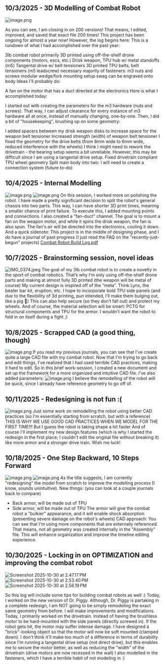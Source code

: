 <!--
  ===================    !!READ THIS NOTICE!!   ====================
  DO NOT edit this file manually. Your changes WILL BE OVERWRITTEN!
  This journal is auto generated and updated by Hack Club Blueprint.
  To edit this file, please edit your journal entries on Blueprint.
  ==================================================================
-->

## 10/3/2025 - 3D Modelling of Combat Robot  

![image.png](https://blueprint.hackclub.com/user-attachments/blobs/redirect/eyJfcmFpbHMiOnsiZGF0YSI6MjIyLCJwdXIiOiJibG9iX2lkIn19--8ace46abe6ad624c14cd22ce3abe06a8f764b45d/image.png)

As you can see, I am closing in on 200 versions! That means, I edited, improved, and saved that exact file 200 times! This project has been ongoing for almost a year now! However, the log begins here: This is a rundown of what I had accomplished over the past year:

3lb combat robot
primarily 3D printed
using off-the-shelf drone components (motors, escs, etc.)
Drisk weapon, TPU hub w/ metal standoffs (m5)
Tangental drive w/ belt tensioners
3D printed TPU belts, belt tensioners (m5 leadscrew) necessary
majority of fasteners: m3 nuts and screws
modular wedge/fork mounting setup
swag can be engraved onto body
Ideas I'll probably do:

A fan on the motor that has a duct directed at the electronics
Here is what I accomplished today:

I started out with creating the parameters for the m3 hardware (nuts and screws). That way, I can adjust clearance for every instance of m3 hardware all at once, instead of manually changing, one-by-one. Then, I did a bit of "housekeeping", brushing up on some geometry:

I added spacers between my drisk weapon disks to increase space for the weapon belt tensioner
Increased strength (width) of weapon belt tensioner
I fixed the geometry for the drive belts (from 8mm wide to 6mm wide, reduced interference with the wheels)
I think I might need to rework the drivetrain - the bearing setup seems a bit unreliable. However, this may be difficult since I am using a tangental drive setup.
Fixed drivetrain compliant TPU wheel geometry
Split main body into two: I will need to create a connection system (future to-do)  

## 10/4/2025 - Internal Modelling  

![image.png](https://blueprint.hackclub.com/user-attachments/blobs/redirect/eyJfcmFpbHMiOnsiZGF0YSI6NDM4LCJwdXIiOiJibG9iX2lkIn19--d197cae0a66cdf95273252b964ed4755df7711a9/image.png)
![image.png](https://blueprint.hackclub.com/user-attachments/blobs/redirect/eyJfcmFpbHMiOnsiZGF0YSI6NDM5LCJwdXIiOiJibG9iX2lkIn19--96f28b1dd84b6b70dd500af2ca660095e1b1715d/image.png)
On this session, I worked more on polishing the robot. I have made a pretty significant decision to split the robot's general chassis into two parts. This way, I can have shorter 3D print times, meaning s smaller chance of print failure. To execute this, I added mounting points and connections. I also created a "fan-duct" channel. The goal is to mount a fan on the weapon motor, and while it spins the drisk weapon, the fan is also spun. The fan's air will be directed into the electronics, cooling it down.
And a quick sidenote: This project is in the middle of designing phase, and I do have a journal of past progress (I just read the FAQ on the "recently-just-begun" projects)
[Combat Robot Build Log.pdf](/user-attachments/blobs/redirect/eyJfcmFpbHMiOnsiZGF0YSI6NDQ0LCJwdXIiOiJibG9iX2lkIn19--b837580d523a3a35e598b3ee9b0b7a761dd57b07/Combat%20Robot%20Build%20Log.pdf)
  

## 10/7/2025 - Brainstorming session, novel ideas  

![IMG_0374.jpeg](https://blueprint.hackclub.com/user-attachments/blobs/proxy/eyJfcmFpbHMiOnsiZGF0YSI6OTg4LCJwdXIiOiJibG9iX2lkIn19--964f6f8e281f14a4a5f8b2ed2d44f0e82c0dcc24/IMG_0374.jpeg)
The goal of my 3lb combat robot is to create a novelty in the sport of combat robotics. That’s why I’m only using off-the-shelf drone parts and making at almost fully 3D printed (the weapon will be metal of course)
My current design is inspired off of the “meta”. Think Lynx, the beater bar kit, eruption, etc.
I hope to incorporate bold TPU side panels (and due to the flexibility of 3d printing, pun intended, I’ll make them bulging out, like a pig 🐷)
This can also help secure (so they don’t fall out) and protect my wheels.
And of course, the material selection will be smart: PCTG for structural components and TPU for the armor. I wouldn’t want the robot to fold in on itself during a fight ;)  

## 10/8/2025 - Scrapped CAD (a good thing, though)  

![image.png](https://blueprint.hackclub.com/user-attachments/blobs/proxy/eyJfcmFpbHMiOnsiZGF0YSI6MTE0MSwicHVyIjoiYmxvYl9pZCJ9fQ==--425ca4f1748692f86a71c43b85317c8a052c3f20/image.png)
If you read my previous journals, you can see that I've create quite a large CAD file with my combat robot. Now that I'm trying to go back and edit things, I've realized that I had used terrible CAD practices, making it hard to edit.
So in this brief work-session, I created a new document and set up the framework for a more organized and intuitive CAD file.
I've also added parameters:
![image.png](https://blueprint.hackclub.com/user-attachments/blobs/proxy/eyJfcmFpbHMiOnsiZGF0YSI6MTE0MiwicHVyIjoiYmxvYl9pZCJ9fQ==--51872975acad96da5c45fb5a2e31344d01f77b1f/image.png)
I believe the remodelling of the robot will be quick, since I already have reference geometry to go off of.
  

## 10/11/2025 - Redesigning is not fun :(  

![image.png](https://blueprint.hackclub.com/user-attachments/blobs/proxy/eyJfcmFpbHMiOnsiZGF0YSI6MTcyNSwicHVyIjoiYmxvYl9pZCJ9fQ==--3cf4bc2ec6fd33965c70e7c3d83ae54cbd01a6be/image.png)
Just some work on remodelling the robot using better CAD practices (so I'm essentially starting from scratch, but with a reference)
THIS IS WHY WE USE GOOD CAD PRACTICES WHEN WE MODEL FOR THE FIRST TIME!!!
But I guess the robot is taking shape a lot faster
And of course I'll implement my new design features (which is why I started the redesign in the first place; I couldn't edit the original file without breaking it) like more armor and a stronger drive train.
Wish me luck!  

## 10/18/2025 - One Step Backward, 10 Steps Forward  

![image.png](https://blueprint.hackclub.com/user-attachments/blobs/proxy/eyJfcmFpbHMiOnsiZGF0YSI6MzE0OSwicHVyIjoiYmxvYl9pZCJ9fQ==--1ab63b793159ec57cf6282309fa41ac32a7ba631/image.png)
![image.png](https://blueprint.hackclub.com/user-attachments/blobs/proxy/eyJfcmFpbHMiOnsiZGF0YSI6MzE1MCwicHVyIjoiYmxvYl9pZCJ9fQ==--d69a7368c49b18796efa11ba954d4e2ddc31c43b/image.png)
As the title suggests, I am currently "redesigning" the model from scratch to improve the modelling process (I know, sounds unintuitive).
New things: (you can look at a couple journals back to compare) 

- Back armor, will be made out of TPU
- Side armor, will be made out of TPU
The armor will give the combat robot a "bulkier" appearance, and it will enable shock absorption (preventing severe damage on the robot's wheels)
CAD approach:
You can see that I'm using more components that are externally referenced. That means, not all geometry was created internally in the "Assembly" file. This will enhance organization and improve the timeline editing experience.  

## 10/30/2025 - Locking in on OPTIMIZATION and improving the combat robot  

![Screenshot 2025-10-30 at 2.47.17 PM](https://blueprint.hackclub.com/user-attachments/blobs/proxy/eyJfcmFpbHMiOnsiZGF0YSI6Njc4MCwicHVyIjoiYmxvYl9pZCJ9fQ==--1c79859622d3768a6a774323c17b4fa249dc6ea9/Screenshot%202025-10-30%20at%202.47.17%E2%80%AFPM.png)![Screenshot 2025-10-30 at 2.53.40 PM](https://blueprint.hackclub.com/user-attachments/blobs/proxy/eyJfcmFpbHMiOnsiZGF0YSI6Njc4NCwicHVyIjoiYmxvYl9pZCJ9fQ==--15c614256d76d7a4b4a68dd7646fac5b6ce36fd1/Screenshot%202025-10-30%20at%202.53.40%E2%80%AFPM.png)![Screenshot 2025-10-30 at 2.56.19 PM](https://blueprint.hackclub.com/user-attachments/blobs/proxy/eyJfcmFpbHMiOnsiZGF0YSI6Njc4NSwicHVyIjoiYmxvYl9pZCJ9fQ==--5b0afa0fc50956f2dd4457c20d0993746f6574f4/Screenshot%202025-10-30%20at%202.56.19%E2%80%AFPM.png)

So this log will include some tips for building combat robots as well :)
Today, I worked on the new version of Dr. Piggy. Although, Dr. Piggy is partaking in a complete redesign, I am NOT going to be simply remodeling the exact same geometry from before. I will make improvements and modifications. Today, I primarily worked on the drivetrain. Instead of having the brushless motor to be hard-mounted with the side panels (directly screwed in). If the robot gets hit, the motor may suffer intense damage. I have designed a "brick"-looking object so that the motor will now be soft mounted (clamped down). I don't think it'll make too much of a difference in terms of durability since I'm running a tangental drive setup (not direct drive), but this enables me to secure the motor better, as well as reducing the "width" of the drivetrain (drive motors are now recessed in the wall)
I also modelled in the fasteners, which I have a terrible habit of not modeling in :)  

